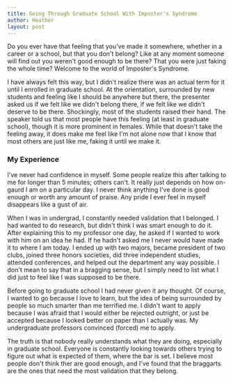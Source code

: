 ```yaml
---
title: Going Through Graduate School With Imposter's Syndrome
author: Heather
layout: post
---
```


Do you ever have that feeling that you've made it somewhere, whether in a career or a school, but that you don't belong? Like at any moment someone will find out you weren't good enough to be there? That you were just faking the whole time? Welcome to the world of Imposter's Syndrome.

I have always felt this way, but I didn't realize there was an actual term for it until I enrolled in graduate school. At the orientation, surrounded by new students and feeling like I should be anywhere but there, the presenter asked us if we felt like we didn't belong there, if we felt like we didn't deserve to be there. Shockingly, most of the students raised their hand. The speaker told us that most people have this feeling (at least in graduate school), though it is more prominent in females. While that doesn't take the feeling away, it does make me feel like I'm not alone now that I know that most others are just like me, faking it until we make it.

### My Experience
I've never had confidence in myself. Some people realize this after talking to me for longer than 5 minutes; others can't. It really just depends on how on-gaurd I am on a particular day. I never think anything I've done is good enough or worth any amount of praise. Any pride I ever feel in myself disappears like a gust of air. 

When I was in undergrad, I constantly needed validation that I belonged. I had wanted to do research, but didn't think I was smart enough to do it. After explaining this to my professor one day, he asked if I wanted to work with him on an idea he had. If he hadn't asked me I never would have made it to where I am today. I ended up with two majors, became president of two clubs, joined three honors societies, did three independent studies, attended conferences, and helped out the department any way possible. I don't mean to say that in a bragging sense, but I simply need to list what I did just to feel like I was supposed to be there. 

Before going to graduate school I had never given it any thought. Of course, I wanted to go because I love to learn, but the idea of being surrounded by people so much smarter than me terrified me. I didn't want to apply because I was afraid that I would either be rejected outright, or just be accepted because I looked better on paper than I actually was. My undergraduate professors convinced (forced) me to apply.

The truth is that nobody really understands what they are doing, especially in graduate school. Everyone is constantly looking towards others trying to figure out what is expected of them, where the bar is set. I believe most people don't think ther are good enough, and I've found that the braggarts are the ones that need the most validation that they belong. 
